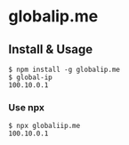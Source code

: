 # globalip.me

## Install & Usage

```
$ npm install -g globalip.me
$ global-ip
100.10.0.1
```

### Use npx

```
$ npx globaliip.me
100.10.0.1
```
